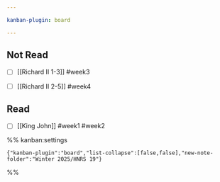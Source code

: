 ```yaml
---

kanban-plugin: board

---
```


## Not Read

- [ ] [[Richard II 1-3]] #week3
- [ ] [[Richard II 2-5]] #week4


## Read

- [ ] [[King John]] #week1 #week2




%% kanban:settings
```
{"kanban-plugin":"board","list-collapse":[false,false],"new-note-folder":"Winter 2025/HNRS 19"}
```
%%